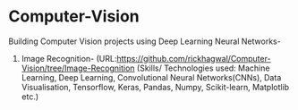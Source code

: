 # Computer-Vision
Building Computer Vision projects using Deep Learning Neural Networks-
1. Image Recognition- (URL:https://github.com/rickhagwal/Computer-Vision/tree/Image-Recognition
(Skills/ Technologies used: Machine Learning, Deep Learning, Convolutional Neural Networks(CNNs), Data Visualisation,
Tensorflow, Keras, Pandas,  Numpy,  Scikit-learn, Matplotlib etc.)


